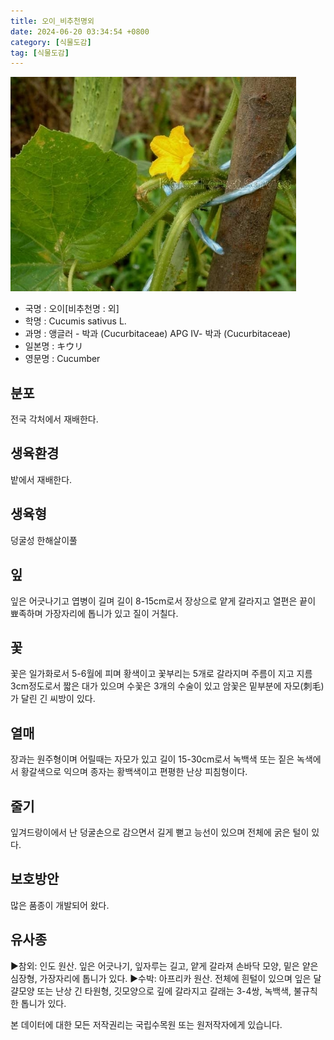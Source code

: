 ```yaml
---
title: 오이_비추천명외
date: 2024-06-20 03:34:54 +0800
category: [식물도감]
tag: [식물도감]
---
```




![오이[비추천명 : 외]](/assets/img/fileUpload/plants/basic/Cucurbitaceae/Cucumis/12170/1_th2.JPG)
- 국명 : 오이[비추천명 : 외]
- 학명 : Cucumis sativus L.
- 과명 : 앵글러 - 박과 (Cucurbitaceae) APG Ⅳ- 박과 (Cucurbitaceae)
- 일본명 : キウリ
- 영문명 : Cucumber


## 분포
전국 각처에서 재배한다.
## 생육환경
밭에서 재배한다.
## 생육형
덩굴성 한해살이풀 
## 잎
잎은 어긋나기고 엽병이 길며 길이 8-15cm로서 장상으로 얕게 갈라지고 열편은 끝이 뾰족하며 가장자리에 톱니가 있고 질이 거칠다.
## 꽃
꽃은 일가화로서 5-6월에 피며 황색이고 꽃부리는 5개로 갈라지며 주름이 지고 지름 3cm정도로서 짧은 대가 있으며 수꽃은 3개의 수술이 있고 암꽃은 밑부분에 자모(刺毛)가 달린 긴 씨방이 있다.
## 열매
장과는 원주형이며 어릴때는 자모가 있고 길이 15-30cm로서 녹백색 또는 짙은 녹색에서 황갈색으로 익으며 종자는 황백색이고 편평한 난상 피침형이다.
## 줄기
잎겨드랑이에서 난 덩굴손으로 감으면서 길게 뻗고 능선이 있으며 전체에 굵은 털이 있다.
## 보호방안
많은 품종이 개발되어 왔다.
## 유사종
▶참외: 인도 원산. 잎은 어긋나기, 잎자루는 길고, 얕게 갈라져 손바닥 모양, 밑은 얕은 심장형, 가장자리에 톱니가 있다.
▶수박: 아프리카 원산. 전체에 흰털이 있으며 잎은 달걀모양 또는 난상 긴 타원형, 깃모양으로 깊에 갈라지고 갈래는 3-4쌍, 녹백색, 불규칙한 톱니가 있다.






본 데이터에 대한 모든 저작권리는 국립수목원 또는 원저작자에게 있습니다.
